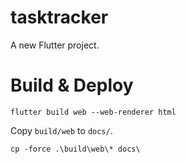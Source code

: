 # tasktracker

A new Flutter project.

# Build & Deploy
```
flutter build web --web-renderer html
```
Copy `build/web` to `docs/`.
```
cp -force .\build\web\* docs\
```